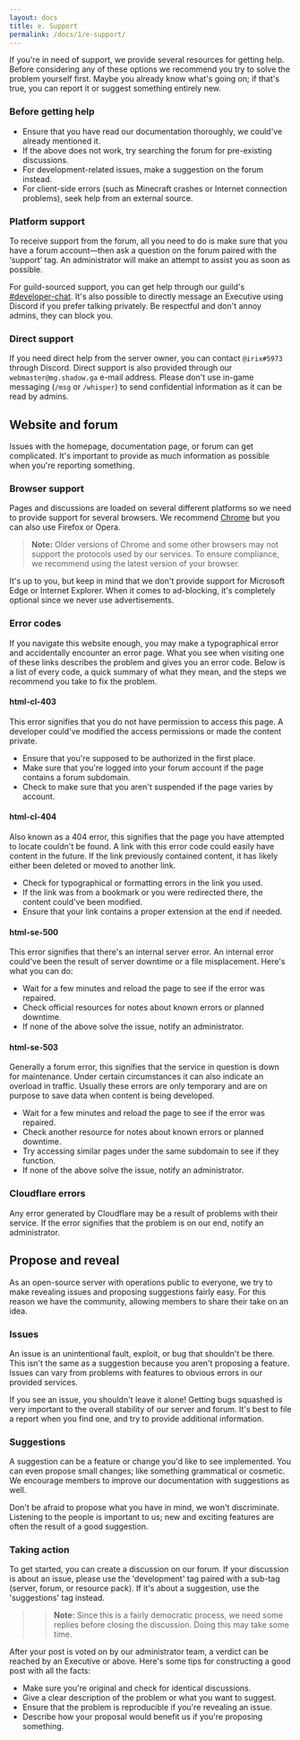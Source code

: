 ```yaml
---
layout: docs
title: e. Support
permalink: /docs/1/e-support/
---
```

If you're in need of support, we provide several resources for getting help.
Before considering any of these options we recommend you try to solve the problem yourself first.
Maybe you already know what's going on; if that's true, you can report it or suggest something entirely new.

### Before getting help
* Ensure that you have read our documentation thoroughly, we could've already mentioned it.
* If the above does not work, try searching the forum for pre-existing discussions.
* For development-related issues, make a suggestion on the forum instead.
* For client-side errors (such as Minecraft crashes or Internet connection problems), seek help from an external source.

### Platform support
To receive support from the forum, all you need to do is make sure that you have a forum account—then ask a question on the forum paired with the ‘support’ tag.
An administrator will make an attempt to assist you as soon as possible.

For guild-sourced support, you can get help through our guild's [#developer-chat](https://discord.gg/3fFF2V2).
It's also possible to directly message an Executive using Discord if you prefer talking privately.
Be respectful and don't annoy admins, they can block you.

### Direct support
If you need direct help from the server owner, you can contact `@irix#5973` through Discord.
Direct support is also provided through our `webmaster@mg.shadow.ga` e-mail address.
Please don't use in-game messaging (`/msg` or `/whisper`) to send confidential information as it can be read by admins.

## Website and forum
Issues with the homepage, documentation page, or forum can get complicated.
It's important to provide as much information as possible when you're reporting something.

### Browser support
Pages and discussions are loaded on several different platforms so we need to provide support for several browsers.
We recommend [Chrome](https://www.google.com/chrome/browser) but you can also use Firefox or Opera.
> **Note:** Older versions of Chrome and some other browsers may not support the protocols used by our services. To ensure compliance, we recommend using the latest version of your browser.

It's up to you, but keep in mind that we don't provide support for Microsoft Edge or Internet Explorer.
When it comes to ad-blocking, it's completely optional since we never use advertisements.

### Error codes
If you navigate this website enough, you may make a typographical error and accidentally encounter an error page.
What you see when visiting one of these links describes the problem and gives you an error code.
Below is a list of every code, a quick summary of what they mean, and the steps we recommend you take to fix the problem.

#### html-cl-403
This error signifies that you do not have permission to access this page.
A developer could've modified the access permissions or made the content private.
* Ensure that you're supposed to be authorized in the first place.
* Make sure that you're logged into your forum account if the page contains a forum subdomain.
* Check to make sure that you aren't suspended if the page varies by account.

#### html-cl-404
Also known as a 404 error, this signifies that the page you have attempted to locate couldn't be found.
A link with this error code could easily have content in the future.
If the link previously contained content, it has likely either been deleted or moved to another link.

* Check for typographical or formatting errors in the link you used.
* If the link was from a bookmark or you were redirected there, the content could've been modified.
* Ensure that your link contains a proper extension at the end if needed.

#### html-se-500
This error signifies that there's an internal server error.
An internal error could've been the result of server downtime or a file misplacement.
Here's what you can do:

* Wait for a few minutes and reload the page to see if the error was repaired.
* Check official resources for notes about known errors or planned downtime.
* If none of the above solve the issue, notify an administrator.

#### html-se-503
Generally a forum error, this signifies that the service in question is down for maintenance.
Under certain circumstances it can also indicate an overload in traffic.
Usually these errors are only temporary and are on purpose to save data when content is being developed.

* Wait for a few minutes and reload the page to see if the error was repaired.
* Check another resource for notes about known errors or planned downtime.
* Try accessing similar pages under the same subdomain to see if they function.
* If none of the above solve the issue, notify an administrator.

### Cloudflare errors
Any error generated by Cloudflare may be a result of problems with their service.
If the error signifies that the problem is on our end, notify an administrator.

## Propose and reveal
As an open-source server with operations public to everyone, we try to make revealing issues and proposing suggestions fairly easy.
For this reason we have the community, allowing members to share their take on an idea.

### Issues
An issue is an unintentional fault, exploit, or bug that shouldn't be there.
This isn't the same as a suggestion because you aren't proposing a feature.
Issues can vary from problems with features to obvious errors in our provided services.

If you see an issue, you shouldn't leave it alone!
Getting bugs squashed is very important to the overall stability of our server and forum.
It's best to file a report when you find one, and try to provide additional information.

### Suggestions
A suggestion can be a feature or change you'd like to see implemented.
You can even propose small changes; like something grammatical or cosmetic.
We encourage members to improve our documentation with suggestions as well.

Don't be afraid to propose what you have in mind, we won't discriminate.
Listening to the people is important to us; new and exciting features are often the result of a good suggestion.

### Taking action
To get started, you can create a discussion on our forum.
If your discussion is about an issue, please use the 'development' tag paired with a sub-tag (server, forum, or resource pack).
If it's about a suggestion, use the 'suggestions' tag instead.

>> **Note:** Since this is a fairly democratic process, we need some replies before closing the discussion. Doing this may take some time.

After your post is voted on by our administrator team, a verdict can be reached by an Executive or above.
Here's some tips for constructing a good post with all the facts:

* Make sure you're original and check for identical discussions.
* Give a clear description of the problem or what you want to suggest.
* Ensure that the problem is reproducible if you're revealing an issue.
* Describe how your proposal would benefit us if you're proposing something.
